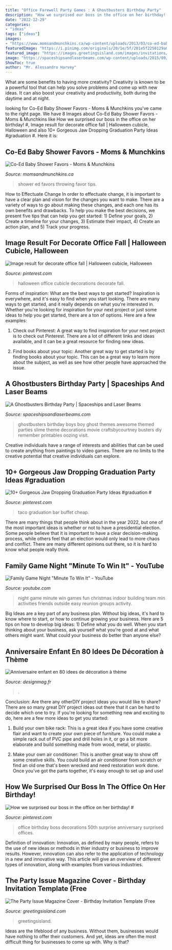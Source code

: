 ```yaml
---
title: "Office Farewell Party Games : A Ghostbusters Birthday Party"
description: "How we surprised our boss in the office on her birthday! #"
date: "2022-12-29"
categories:
- "ideas"
tags: ["ideas"]
images:
- "https://www.momsandmunchkins.ca/wp-content/uploads/2013/03/co-ed-baby-shower-favor-ideas.jpg"
featuredImage: "https://i.pinimg.com/originals/20/1e/5f/201e5f2250129a09a7e1c23208a177b3.jpg"
featured_image: "https://images.greetingsisland.com/images/invitations/birthday/kids/previews/the-party-issue-magazine-cover_2.png"
image: "https://spaceshipsandlaserbeams.com/wp-content/uploads/2015/09/boys-ghostbusters-birthday-party-ideas.jpg"
ShowToc: true
author: "Mr. Alessandro Harvey"
---
```



What are some benefits to having more creativity?
Creativity is known to be a powerful tool that can help you solve problems and come up with new ideas. It can also boost your creativity and productivity, both during the daytime and at night.

	

		
looking for Co-Ed Baby Shower Favors - Moms &amp; Munchkins you've came to the right page. We have 8 Images about Co-Ed Baby Shower Favors - Moms &amp; Munchkins like How we surprised our boss in the office on her birthday! #, Image result for decorate office fall | Halloween cubicle, Halloween and also 10+ Gorgeous Jaw Dropping Graduation Party Ideas #graduation #. Here it is:
		
    
## Co-Ed Baby Shower Favors - Moms &amp; Munchkins

<img loading=lazy src="https://www.momsandmunchkins.ca/wp-content/uploads/2013/03/co-ed-baby-shower-favor-ideas.jpg" onerror="this.onerror=null;this.src='https://tse3.mm.bing.net/th?id=OIP.VIwXF54jeZoXK-EgaaWdDQHaLH&amp;pid=15.1';" alt="Co-Ed Baby Shower Favors - Moms &amp; Munchkins">

_Source: momsandmunchkins.ca_

>shower ed favors throwing favor tips. 

	

How to Effectuate Change
In order to effectuate change, it is important to have a clear plan and vision for the changes you want to make. There are a variety of ways to go about making these changes, and each one has its own benefits and drawbacks. To help you make the best decisions, we present five tips that can help you get started: 1) Define your goals, 2) Create a timeline for your changes, 3) Estimate their impact, 4) Create an action plan, and 5) Track your progress.

    
## Image Result For Decorate Office Fall | Halloween Cubicle, Halloween

<img loading=lazy src="https://i.pinimg.com/736x/40/ef/07/40ef079f04badb237fa83daaf058f3e8.jpg" onerror="this.onerror=null;this.src='https://tse4.mm.bing.net/th?id=OIP.RtrMNcZXhNra019kNQ9DIAHaJ3&amp;pid=15.1';" alt="Image result for decorate office fall | Halloween cubicle, Halloween">

_Source: pinterest.com_

>halloween office cubicle decorations decorate fall. 

	

Forms of inspiration: What are the best ways to get started?
Inspiration is everywhere, and it's easy to find when you start looking. There are many ways to get started, and it really depends on what you're interested in. Whether you're looking for inspiration for your next project or just some ideas to help you get started, there are a ton of options. Here are a few examples:
1. Check out Pinterest: A great way to find inspiration for your next project is to check out Pinterest. There are a lot of different links and ideas available, and it can be a great resource for finding new ideas.

2. Find books about your topic: Another great way to get started is by finding books about your topic. This can be a great way to learn more about the subject, as well as see how other people have approached the issue.


    
## A Ghostbusters Birthday Party | Spaceships And Laser Beams

<img loading=lazy src="https://spaceshipsandlaserbeams.com/wp-content/uploads/2015/09/boys-ghostbusters-birthday-party-ideas.jpg" onerror="this.onerror=null;this.src='https://tse3.mm.bing.net/th?id=OIP.WaS_pQ8jkcG2mYz-OTP4WAHaLH&amp;pid=15.1';" alt="A Ghostbusters Birthday Party | Spaceships and Laser Beams">

_Source: spaceshipsandlaserbeams.com_

>ghostbusters birthday boys boy ghost themes awesome themed parties slime theme decorations movie craftsbycourtney busters diy remember printables oozing visit. 

	

Creative individuals have a range of interests and abilities that can be used to create anything from paintings to video games. There are no limits to the creative potential that creative individuals can explore.

    
## 10+ Gorgeous Jaw Dropping Graduation Party Ideas #graduation #

<img loading=lazy src="https://i.pinimg.com/736x/87/51/47/8751472e78bc5db003a67f75689f79c5.jpg" onerror="this.onerror=null;this.src='https://tse2.mm.bing.net/th?id=OIP.PpwaZ665Uu57mGqmJwcP5gHaJ8&amp;pid=15.1';" alt="10+ Gorgeous Jaw Dropping Graduation Party Ideas #graduation #">

_Source: pinterest.com_

>taco graduation bar buffet cheap. 

	

There are many things that people think about in the year 2022, but one of the most important ideas is whether or not to have a presidential election. Some people believe that it is important to have a clear decision-making process, while others feel that an election would only lead to more chaos and conflict. There are many different opinions out there, so it is hard to know what people really think.

    
## Family Game Night &quot;Minute To Win It&quot; - YouTube

<img loading=lazy src="http://i1.ytimg.com/vi/DKbE61IaYQ4/hqdefault.jpg" onerror="this.onerror=null;this.src='https://tse2.mm.bing.net/th?id=OIP.YF0yFW3qGAz21I6jTSJh8QHaFj&amp;pid=15.1';" alt="Family Game Night &quot;Minute To Win It&quot; - YouTube">

_Source: youtube.com_

>night game minute win games fun christmas indoor building team min activities friends outside easy reunion groups activity. 

	

Big Ideas are a key part of any business plan. Without big ideas, it's hard to know where to start, or how to continue growing your business. Here are 5 tips on how to develop big ideas: 1) Define what you do well. When you start thinking about your business, ask yourself what you're good at and what others might want. What could your business do better than anyone else?

    
## Anniversaire Enfant En 80 Idees De Décoration à Thème

<img loading=lazy src="http://designmag.fr/wp-content/uploads/2014/07/idee-deco-anniversaire-enfant-bleu-ballons-table-decoration.jpg" onerror="this.onerror=null;this.src='https://tse4.mm.bing.net/th?id=OIP.kuUdPRhghoDpD_W0Z9YrSwHaFj&amp;pid=15.1';" alt="Anniversaire enfant en 80 idees de décoration à thème">

_Source: designmag.fr_

>. 

	

Conclusion: Are there any otherDIY project ideas you would like to share?
There are so many great DIY project ideas out there that it can be hard to decide which one to try. If you're looking for something new and exciting to do, here are a few more ideas to get you started: 
1. Build your own bike rack: This is a great idea if you have some creative flair and want to create your own piece of furniture. You could make a simple rack out of PVC pipe and drill holes in it, or go a bit more elaborate and build something made from wood, metal, or plastic. 

2. Make your own air conditioner: This is another great way to show off some creative skills. You could build an air conditioner from scratch or find an old one that's been wrecked and need restoration work done. Once you've got the parts together, it's easy enough to set up and use!

    
## How We Surprised Our Boss In The Office On Her Birthday! #

<img loading=lazy src="https://i.pinimg.com/originals/20/1e/5f/201e5f2250129a09a7e1c23208a177b3.jpg" onerror="this.onerror=null;this.src='https://tse1.mm.bing.net/th?id=OIP.P4tPQsr12633TtIOs6Hr3wHaLH&amp;pid=15.1';" alt="How we surprised our boss in the office on her birthday! #">

_Source: pinterest.com_

>office birthday boss decorations 50th surprise anniversary surprised offices. 

	

Definition of innovation:
Innovation, as defined by many people, refers to the use of new ideas or methods in thier industry or business to improve results. However, innovation can also refer to the application of technology in a new and innovative way. This article will give an overview of different types of innovation, along with examples from various industries.

    
## The Party Issue Magazine Cover - Birthday Invitation Template (Free

<img loading=lazy src="https://images.greetingsisland.com/images/invitations/birthday/kids/previews/the-party-issue-magazine-cover_2.png" onerror="this.onerror=null;this.src='https://tse4.mm.bing.net/th?id=OIP.LADOV8nocWBP4-1WRtWEJgHaK0&amp;pid=15.1';" alt="The Party Issue Magazine Cover - Birthday Invitation Template (Free">

_Source: greetingsisland.com_

>greetingsisland. 

	

Ideas are the lifeblood of any business. Without them, businesses would have nothing to offer their customers. And yet, ideas are often the most difficult thing for businesses to come up with. Why is that?

